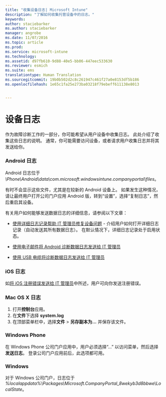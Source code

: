 ```yaml
---
title: "收集设备日志| Microsoft Intune"
description: "了解如何收集托管设备中的日志。"
keywords: 
author: staciebarker
ms.author: staciebarker
manager: angrobe
ms.date: 11/07/2016
ms.topic: article
ms.prod: 
ms.service: microsoft-intune
ms.technology: 
ms.assetid: d97fb610-9d88-40e5-bb06-447eec533630
ms.reviewer: esmich
ms.suite: ems
translationtype: Human Translation
ms.sourcegitcommit: 19b0b502d2c8c261947c461f27a0e8153df5b186
ms.openlocfilehash: 1e65c1fa25e273ba03218f79ebeff611138e8013


---
```


# <a name="device-logs"></a>设备日志

作为故障诊断工作的一部分，你可能希望从用户设备中收集日志。 此处介绍了收集这些日志的说明。 通常，你可能需要访问设备，或者请求用户收集日志并将其发送给你。

### <a name="android-logs"></a>Android 日志
Android 日志位于 *<Android Device>\Phone\Android\data\com.microsoft.windowsintune.companyportal\files*。 

有时不会显示这些文件，尤其是在较新的 Android 设备上。 如果发生这种情况，请让最终用户打开公司门户应用 Android 版，转到“设置”，选择“复制日志”，然后重启其设备。 

有关用户如何能够发送数据日志的详细信息，请参阅以下文章：

- [使用详细日志记录帮助 IT 管理员修复设备问题](/intune/enduser/use-verbose-logging-to-help-your-it-administrator-fix-device-issues-android) - 介绍用户如何打开详细日志记录（自动发送其所有数据日志）。 在默认情况下，详细日志记录处于启用状态。

- [使用电子邮件将 Android 诊断数据日志发送给 IT 管理员](/intune/enduser/send-diagnostic-data-logs-to-your-it-administrator-using-email-android) 

- [使用 USB 电缆将诊断数据日志发送给 IT 管理员](/intune/enduser/send-diagnostic-data-logs-to-your-it-administrator-using-a-usb-cable-android)

### <a name="ios-logs"></a>iOS 日志

如[将 iOS 注册错误发送给 IT 管理员](/intune/enduser/send-errors-to-your-it-admin-ios)中所述，用户可向你发送注册错误。

### <a name="mac-os-x-logs"></a>Mac OS X 日志

1. 打开**控制台**应用。
2. 在**文件**下选择 **system.log**
3. 在顶部菜单栏中，选择**文件** > **另存副本为...** 并保存该文件。

### <a name="windows-phone"></a>Windows Phone

在 Windows Phone 公司门户应用中，用户必须选择“…” 以访问菜单，然后选择**发送日志**。 登录公司门户应用前后，此选项都可用。

### <a name="windows"></a>Windows

对于 Windows 公司门户，日志位于 *%localappdata%\Packages\Microsoft.CompanyPortal_8wekyb3d8bbwe\LocalState*。



<!--HONumber=Nov16_HO2-->


